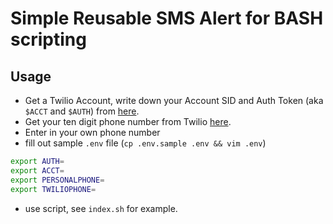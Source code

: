 # Simple Reusable SMS Alert for BASH scripting

## Usage

* Get a Twilio Account, write down your Account SID and Auth Token (aka `$ACCT` and `$AUTH`) from [here](https://www.twilio.com/console).
* Get your ten digit phone number from Twilio [here](https://www.twilio.com/console/phone-numbers/incoming).
* Enter in your own phone number
* fill out sample `.env` file (`cp .env.sample .env && vim .env`)

```bash
export AUTH=
export ACCT=
export PERSONALPHONE=
export TWILIOPHONE=
```

* use script, see `index.sh` for example.
